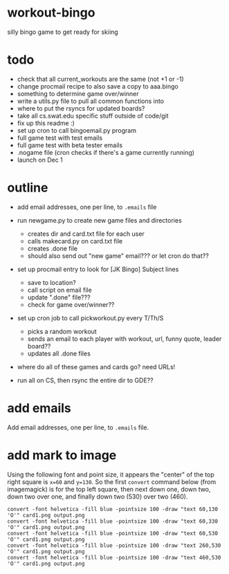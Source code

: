 # workout-bingo
silly bingo game to get ready for skiing

# todo

- check that all current_workouts are the same (not +1 or -1)
- change procmail recipe to also save a copy to aaa.bingo
- something to determine game over/winner
- write a utils.py file to pull all common functions into
- where to put the rsyncs for updated boards?
- take all cs.swat.edu specific stuff outside of code/git
- fix up this readme :)
- set up cron to call bingoemail.py program
- full game test with test emails
- full game test with beta tester emails
- .nogame file (cron checks if there's a game currently running)
- launch on Dec 1

# outline

- add email addresses, one per line, to `.emails` file
- run newgame.py to create new game files and directories
    - creates dir and card.txt file for each user
    - calls makecard.py on card.txt file
    - creates .done file
    - should also send out "new game" email??? or let cron do that??
- set up procmail entry to look for [JK Bingo] Subject lines
    - save to location?
    - call script on email file
    - update ".done" file???
    - check for game over/winner??
- set up cron job to call pickworkout.py every T/Th/S
    - picks a random workout
    - sends an email to each player with workout, url, funny quote, leader board??
    - updates all .done files

- where do all of these games and cards go? need URLs!
- run all on CS, then rsync the entire dir to GDE??

# add emails
Add email addresses, one per line, to `.emails` file.

# add mark to image

Using the following font and point size, it appears the
"center" of the top right square is `x=60` and `y=130`.
So the first `convert` command below (from imagemagick) is for the
top left square, then next down one, down two, down two over one,
and finally down two (530) over two (460).

```
convert -font helvetica -fill blue -pointsize 100 -draw "text 60,130 'O'" card1.png output.png
convert -font helvetica -fill blue -pointsize 100 -draw "text 60,330 'O'" card1.png output.png
convert -font helvetica -fill blue -pointsize 100 -draw "text 60,530 'O'" card1.png output.png
convert -font helvetica -fill blue -pointsize 100 -draw "text 260,530 'O'" card1.png output.png
convert -font helvetica -fill blue -pointsize 100 -draw "text 460,530 'O'" card1.png output.png
```
